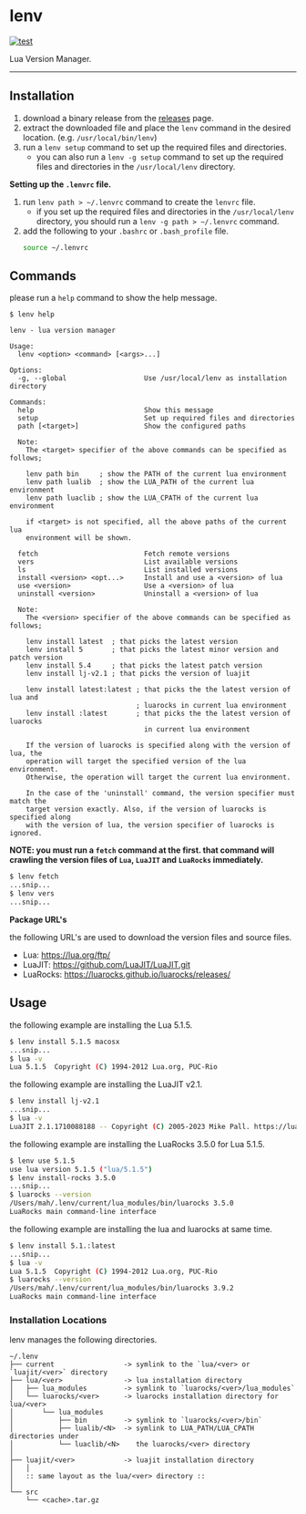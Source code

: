lenv
=========

[![test](https://github.com/mah0x211/lenv/actions/workflows/test.yml/badge.svg)](https://github.com/mah0x211/lenv/actions/workflows/test.yml)

Lua Version Manager.

---

## Installation

1. download a binary release from the [releases](https://github.com/mah0x211/lenv/releases) page.
2. extract the downloaded file and place the `lenv` command in the desired location. (e.g. `/usr/local/bin/lenv`)
3. run a `lenv setup` command to set up the required files and directories.
    - you can also run a `lenv -g setup` command to set up the required files and directories in the `/usr/local/lenv` directory.

**Setting up the `.lenvrc` file.**

1. run `lenv path > ~/.lenvrc` command to create the `lenvrc` file.
    - if you set up the required files and directories in the `/usr/local/lenv` directory, you should run a `lenv -g path > ~/.lenvrc` command.
2. add the following to your `.bashrc` or `.bash_profile` file.
    ```sh
    source ~/.lenvrc
    ```


## Commands

please run a `help` command to show the help message.

```
$ lenv help

lenv - lua version manager

Usage:
  lenv <option> <command> [<args>...]

Options:
  -g, --global                   Use /usr/local/lenv as installation directory

Commands:
  help                           Show this message
  setup                          Set up required files and directories
  path [<target>]                Show the configured paths

  Note:
    The <target> specifier of the above commands can be specified as follows;

    lenv path bin     ; show the PATH of the current lua environment
    lenv path lualib  ; show the LUA_PATH of the current lua environment
    lenv path luaclib ; show the LUA_CPATH of the current lua environment

    if <target> is not specified, all the above paths of the current lua
    environment will be shown.

  fetch                          Fetch remote versions
  vers                           List available versions
  ls                             List installed versions
  install <version> <opt...>     Install and use a <version> of lua
  use <version>                  Use a <version> of lua
  uninstall <version>            Uninstall a <version> of lua

  Note:
    The <version> specifier of the above commands can be specified as follows;

    lenv install latest  ; that picks the latest version
    lenv install 5       ; that picks the latest minor version and patch version
    lenv install 5.4     ; that picks the latest patch version
    lenv install lj-v2.1 ; that picks the version of luajit

    lenv install latest:latest ; that picks the the latest version of lua and
                               ; luarocks in current lua environment
    lenv install :latest       ; that picks the the latest version of luarocks
                                 in current lua environment

    If the version of luarocks is specified along with the version of lua, the
    operation will target the specified version of the lua environment.
    Otherwise, the operation will target the current lua environment.

    In the case of the 'uninstall' command, the version specifier must match the
    target version exactly. Also, if the version of luarocks is specified along
    with the version of lua, the version specifier of luarocks is ignored.

```

**NOTE: you must run a `fetch` command at the first. that command will crawling the version files of `Lua`, `LuaJIT` and `LuaRocks` immediately.**

```sh
$ lenv fetch
...snip...
$ lenv vers
...snip...
```

**Package URL's**

the following URL's are used to download the version files and source files.

- Lua: https://lua.org/ftp/
- LuaJIT: https://github.com/LuaJIT/LuaJIT.git
- LuaRocks: https://luarocks.github.io/luarocks/releases/


## Usage

the following example are installing the Lua 5.1.5.

```sh
$ lenv install 5.1.5 macosx
...snip...
$ lua -v
Lua 5.1.5  Copyright (C) 1994-2012 Lua.org, PUC-Rio
```

the following example are installing the LuaJIT v2.1.

```sh
$ lenv install lj-v2.1
...snip...
$ lua -v
LuaJIT 2.1.1710088188 -- Copyright (C) 2005-2023 Mike Pall. https://luajit.org/
```

the following example are installing the LuaRocks 3.5.0 for Lua 5.1.5.

```sh
$ lenv use 5.1.5
use lua version 5.1.5 ("lua/5.1.5")
$ lenv install-rocks 3.5.0
...snip...
$ luarocks --version
/Users/mah/.lenv/current/lua_modules/bin/luarocks 3.5.0
LuaRocks main command-line interface
```

the following example are installing the lua and luarocks at same time.

```sh
$ lenv install 5.1.:latest
...snip...
$ lua -v
Lua 5.1.5  Copyright (C) 1994-2012 Lua.org, PUC-Rio
$ luarocks --version
/Users/mah/.lenv/current/lua_modules/bin/luarocks 3.9.2
LuaRocks main command-line interface
```


### Installation Locations 

lenv manages the following directories.

```
~/.lenv
├── current                 -> symlink to the `lua/<ver> or `luajit/<ver>` directory
├── lua/<ver>               -> lua installation directory
│   ├── lua_modules         -> symlink to `luarocks/<ver>/lua_modules`
│   └── luarocks/<ver>      -> luarocks installation directory for lua/<ver>
│       └── lua_modules
│           ├── bin         -> symlink to `luarocks/<ver>/bin`
│           ├── lualib/<N>  -> symlink to LUA_PATH/LUA_CPATH directories under 
│           └── luaclib/<N>    the luarocks/<ver> directory
│
├── luajit/<ver>            -> luajit installation directory
│   │
│   :: same layout as the lua/<ver> directory ::
│
└── src
    └── <cache>.tar.gz
```
